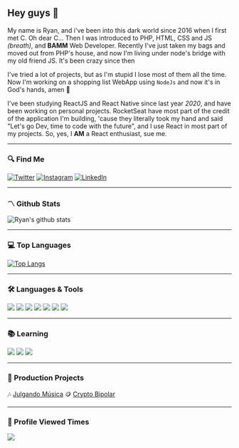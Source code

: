 ## Hey guys 👋

My name is Ryan, and i've been into this dark world since 2016 when I first met C. Oh dear C...
Then I was introduced to PHP, HTML, CSS and JS _(breath)_, and **BAMM** Web Developer.
Recently I've just taken my bags and moved out from PHP's house, and now I'm living under node's bridge with my old friend JS. It's been crazy since then

I've tried a lot of projects, but as I'm stupid I lose most of them all the time. Now I'm working on a shopping list WebApp using `NodeJs` and now it's in God's hands, amen 🙏

I've been studying ReactJS and React Native since last year _2020_, and have been working on personal projects. RocketSeat have most part of the credit of the application I'm building, 'cause they literally took my hand and said "Let's go Dev, time to code with the future", and I use React in most part of my projects. So, yes, I **AM** a React enthusiast, sue me.

---
### 🔍 Find Me

[![Twitter](https://img.shields.io/badge/Twitter-_-informational?style=for-the-badge&logo=twitter&logoWidth=45&labelColor=1DA1F2&logoColor=white&color=1DA1F2)](https://twitter.com/ryanfmattos)
[![Instagram](https://img.shields.io/badge/Instagram-_-informational?style=for-the-badge&logo=instagram&logoWidth=45&labelColor=E1306C&logoColor=white&color=E1306C)](https://www.instagram.com/ryan.fmattos/)
[![LinkedIn](https://img.shields.io/badge/linkedin-_-informational?style=for-the-badge&logo=linkedin&logoWidth=45&labelColor=0072b1&logoColor=white&color=0072b1)](https://www.linkedin.com/in/ryan-mattos/)

---

### 〽️ Github Stats

![Ryan's github stats](https://github-readme-stats.vercel.app/api?username=ryanmattos&theme=blueberry&show_icons=true&hide_title=true)

---

### 💻 Top Languages
[![Top Langs](https://github-readme-stats.vercel.app/api/top-langs/?username=ryanmattos&layout=compact&theme=blueberry&hide_title=true)](https://github.com/ryanmattos/github-readme-stats)

---

### 🛠 Languages & Tools
![](https://img.shields.io/badge/Code_Editor-VS_Code-informational?style=for-the-badge&logo=visual-studio-code&labelColor=242938&logoColor=white&color=24a87c)
![](https://img.shields.io/badge/Platform-Node.js-informational?style=for-the-badge&logo=node.js&labelColor=242938&logoColor=white&color=24a87c)
![](https://img.shields.io/badge/Framework-React-informational?style=for-the-badge&logo=react&labelColor=242938&logoColor=white&color=24a87c)
![](https://img.shields.io/badge/Framework-React_Native-informational?style=for-the-badge&logo=react&labelColor=242938&logoColor=white&color=24a87c)
![](https://img.shields.io/badge/Language-PHP-informational?style=for-the-badge&logo=php&labelColor=242938&logoColor=white&color=24a87c)
![](https://img.shields.io/badge/Language-JavaScript-informational?style=for-the-badge&logo=javascript&labelColor=242938&logoColor=white&color=24a87c)
![](https://img.shields.io/badge/Language-C-informational?style=for-the-badge&logo=c&labelColor=242938&logoColor=white&color=24a87c)

---

### 📚 Learning
![](https://img.shields.io/badge/API_Rest-Java-informational?style=for-the-badge&logo=java&labelColor=242938&logoColor=white&color=24a87c)
![](https://img.shields.io/badge/Framework-Angular-informational?style=for-the-badge&logo=angular&labelColor=242938&logoColor=white&color=24a87c)
![](https://img.shields.io/badge/Framework-Bootstrap-informational?style=for-the-badge&logo=bootstrap&labelColor=242938&logoColor=white&color=24a87c)

---

### 🔧 Production Projects
🎶 [Julgando Música](https://julgando-musica.vercel.app/ "Julgando Música App")
🪙 [Crypto Bipolar](https://twitter.com/cryptobipolar_)

---

### 🔮 Profile Viewed Times
![](https://komarev.com/ghpvc/?username=ryanmattos&style=flat-square&color=24a87c&label=Views)
